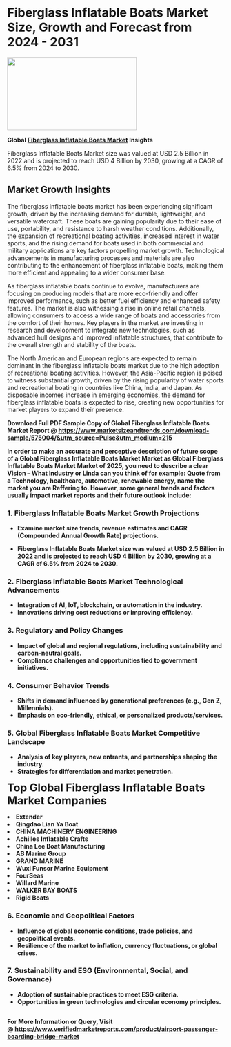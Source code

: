 <H1>Fiberglass Inflatable Boats Market Size, Growth and Forecast from 2024 - 2031</H1><img class="aligncenter size-medium wp-image-584254" src="https://thirdeyenews.in/wp-content/uploads/2024/09/Global-Market-Research-300x168.jpeg" alt="" width="300" height="168" /><p><strong>Global&nbsp;<a href="https://www.marketsizeandtrends.com/download-sample/575004/&amp;utm_source=Pulse&amp;utm_medium=215">Fiberglass Inflatable Boats Market</a> Insights</strong></p><p>Fiberglass Inflatable Boats Market size was valued at USD 2.5 Billion in 2022 and is projected to reach USD 4 Billion by 2030, growing at a CAGR of 6.5% from 2024 to 2030.</p><p><h2>Market Growth Insights</h2> <p>The fiberglass inflatable boats market has been experiencing significant growth, driven by the increasing demand for durable, lightweight, and versatile watercraft. These boats are gaining popularity due to their ease of use, portability, and resistance to harsh weather conditions. Additionally, the expansion of recreational boating activities, increased interest in water sports, and the rising demand for boats used in both commercial and military applications are key factors propelling market growth. Technological advancements in manufacturing processes and materials are also contributing to the enhancement of fiberglass inflatable boats, making them more efficient and appealing to a wider consumer base.</p> <p><strong></strong></p> <p>As fiberglass inflatable boats continue to evolve, manufacturers are focusing on producing models that are more eco-friendly and offer improved performance, such as better fuel efficiency and enhanced safety features. The market is also witnessing a rise in online retail channels, allowing consumers to access a wide range of boats and accessories from the comfort of their homes. Key players in the market are investing in research and development to integrate new technologies, such as advanced hull designs and improved inflatable structures, that contribute to the overall strength and stability of the boats.</p> <p>The North American and European regions are expected to remain dominant in the fiberglass inflatable boats market due to the high adoption of recreational boating activities. However, the Asia-Pacific region is poised to witness substantial growth, driven by the rising popularity of water sports and recreational boating in countries like China, India, and Japan. As disposable incomes increase in emerging economies, the demand for fiberglass inflatable boats is expected to rise, creating new opportunities for market players to expand their presence.</p> <p><strong></p><p><span class=""><strong>Download Full PDF Sample Copy of Global Fiberglass Inflatable Boats Market Report</strong> @ <a href="https://www.marketsizeandtrends.com/download-sample/575004/&amp;utm_source=Pulse&amp;utm_medium=215" target="_blank">https://www.marketsizeandtrends.com/download-sample/575004/&amp;utm_source=Pulse&amp;utm_medium=215</a></span></p><p>In order to make an accurate and perceptive description of future scope of a Global&nbsp;Fiberglass Inflatable Boats Market Market as Global&nbsp;Fiberglass Inflatable Boats Market Market of 2025, you need to describe a clear Vision &ndash; What Industry or Linda can you think of for example: Quote from a Technology, healthcare, automotive, renewable energy, name the market you are Reffering to. However, some general trends and factors usually impact market reports and their future outlook include:</p><h3>1.&nbsp;<strong>Fiberglass Inflatable Boats Market Growth Projections</strong></h3><ul><li>Examine market size trends, revenue estimates and CAGR (Compounded Annual Growth Rate) projections.</li><li><p>Fiberglass Inflatable Boats Market size was valued at USD 2.5 Billion in 2022 and is projected to reach USD 4 Billion by 2030, growing at a CAGR of 6.5% from 2024 to 2030.</p></li></ul><h3>2.&nbsp;<strong>Fiberglass Inflatable Boats Market Technological Advancements</strong></h3><ul><li>Integration of AI, IoT, blockchain, or automation in the industry.</li><li>Innovations driving cost reductions or improving efficiency.</li></ul><h3>3.&nbsp;<strong>Regulatory and Policy Changes</strong></h3><ul><li>Impact of global and regional regulations, including sustainability and carbon-neutral goals.</li><li>Compliance challenges and opportunities tied to government initiatives.</li></ul><h3>4.&nbsp;<strong>Consumer Behavior Trends</strong></h3><ul><li>Shifts in demand influenced by generational preferences (e.g., Gen Z, Millennials).</li><li>Emphasis on eco-friendly, ethical, or personalized products/services.</li></ul><h3>5.&nbsp;<strong>Global Fiberglass Inflatable Boats Market Competitive Landscape</strong></h3><ul><li>Analysis of key players, new entrants, and partnerships shaping the industry.</li><li>Strategies for differentiation and market penetration.</li></ul><p data-pm-slice="1 1 []"><span style="color: inherit; font-family: inherit; font-size: 25px;">Top Global Fiberglass Inflatable Boats Market Companies</span></p><div class="" data-test-id=""><p><li>Extender</li><li> Qingdao Lian Ya Boat</li><li> CHINA MACHINERY ENGINEERING</li><li> Achilles Inflatable Crafts</li><li> China Lee Boat Manufacturing</li><li> AB Marine Group</li><li> GRAND MARINE</li><li> Wuxi Funsor Marine Equipment</li><li> FourSeas</li><li> Willard Marine</li><li> WALKER BAY BOATS</li><li> Rigid Boats</li></p></div><h3>6.&nbsp;<strong>Economic and Geopolitical Factors</strong></h3><ul><li>Influence of global economic conditions, trade policies, and geopolitical events.</li><li>Resilience of the market to inflation, currency fluctuations, or global crises.</li></ul><h3>7.&nbsp;<strong>Sustainability and ESG (Environmental, Social, and Governance)</strong></h3><ul><li>Adoption of sustainable practices to meet ESG criteria.</li><li>Opportunities in green technologies and circular economy principles.</li></ul><h2><strong style="font-size: 14px;">For More Information or Query, Visit @&nbsp;</strong><a style="background-color: #ffffff; font-size: 14px;" href="https://www.marketsizeandtrends.com/report/fiberglass-inflatable-boats-market/" target="_blank">https://www.verifiedmarketreports.com/product/airport-passenger-boarding-bridge-market</a></h2>
